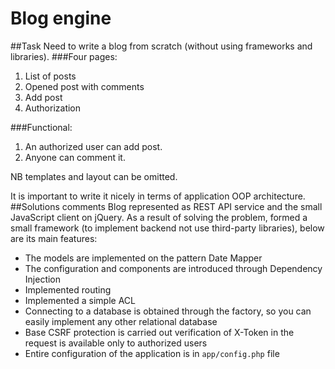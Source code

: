 # Blog engine
##Task
Need to write a blog from scratch (without using frameworks and libraries).
###Four pages:
1. List of posts
2. Opened post with comments
3. Add post
4. Authorization

###Functional:
1. An authorized user can add post.
2. Anyone can comment it.

NB templates and layout can be omitted.
 
It is important to write it nicely in terms of application OOP architecture.
##Solutions comments
Blog represented as REST API service and the small JavaScript client on jQuery. 
As a result of solving the problem, formed a small framework (to implement backend not use third-party libraries), below are its main features:
* The models are implemented on the pattern Date Mapper
* The configuration and components are introduced through Dependency Injection
* Implemented routing
* Implemented a simple ACL
* Connecting to a database is obtained through the factory, so you can easily implement any other relational database
* Base CSRF protection is carried out verification of X-Token in the request is available only to authorized users
* Entire configuration of the application is in `app/config.php` file
